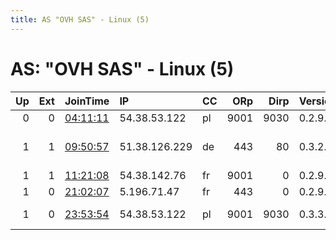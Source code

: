 ```yaml
---
title: AS "OVH SAS" - Linux (5)
---
```


# AS: "OVH SAS" - Linux (5)

|   Up |   Ext | JoinTime                                                                                            | IP            | CC   |   ORp |   Dirp | Version   | Contact                      | Nickname    |   eFamMembers |
|-----:|------:|:----------------------------------------------------------------------------------------------------|:--------------|:-----|------:|-------:|:----------|:-----------------------------|:------------|--------------:|
|    0 |     0 | [04:11:11](https://metrics.torproject.org/rs.html#details/9F698AA84C1468BDC4C9890BD246849686456685) | 54.38.53.122  | pl   |  9001 |   9030 | 0.2.9.16  | None                         | 10101100011 |             1 |
|    1 |     1 | [09:50:57](https://metrics.torproject.org/rs.html#details/CA8C3EEFCD3A2518DD36504282EBC021006B0D21) | 51.38.126.229 | de   |   443 |     80 | 0.3.2.10  | Ghost &lt;torabuse AT cridyn | DISHFIRE    |             3 |
|    1 |     1 | [11:21:08](https://metrics.torproject.org/rs.html#details/8E0A1F7177C335768CB59AE82FA7D50DAC93F418) | 54.38.142.76  | fr   |  9001 |      0 | 0.2.9.15  | None                         | koteebohh   |             1 |
|    1 |     0 | [21:02:07](https://metrics.torproject.org/rs.html#details/1002D2CD42FA2E19A7E467167AA7155FD7AB6CF0) | 5.196.71.47   | fr   |   443 |      0 | 0.2.9.14  | tor@abcd.bz                  | ABCDbz      |             1 |
|    1 |     0 | [23:53:54](https://metrics.torproject.org/rs.html#details/D624D8718D8ECEE64C8C0975C16B958A724F7C0C) | 54.38.53.122  | pl   |  9001 |   9030 | 0.3.3.9   | 0xFFFFFFFF anon &lt;tyb at   | 10001110101 |             7 |
